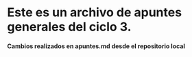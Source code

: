 # Este es un archivo de apuntes generales del ciclo 3. 

#### Cambios realizados en apuntes.md desde el repositorio local
